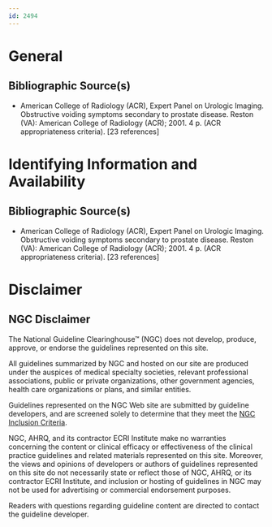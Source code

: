 ```yaml
---
id: 2494
---
```


# General

## Bibliographic Source(s)

- American College of Radiology (ACR), Expert Panel on Urologic Imaging. Obstructive voiding symptoms secondary to prostate disease. Reston (VA): American College of Radiology (ACR); 2001. 4 p. (ACR appropriateness criteria). [23 references]

# Identifying Information and Availability

## Bibliographic Source(s)

- American College of Radiology (ACR), Expert Panel on Urologic Imaging. Obstructive voiding symptoms secondary to prostate disease. Reston (VA): American College of Radiology (ACR); 2001. 4 p. (ACR appropriateness criteria). [23 references]

# Disclaimer

## NGC Disclaimer

The National Guideline Clearinghouse™ (NGC) does not develop, produce, approve, or endorse the guidelines represented on this site.

All guidelines summarized by NGC and hosted on our site are produced under the auspices of medical specialty societies, relevant professional associations, public or private organizations, other government agencies, health care organizations or plans, and similar entities.

Guidelines represented on the NGC Web site are submitted by guideline developers, and are screened solely to determine that they meet the [NGC Inclusion Criteria](/help-and-about/summaries/inclusion-criteria).

NGC, AHRQ, and its contractor ECRI Institute make no warranties concerning the content or clinical efficacy or effectiveness of the clinical practice guidelines and related materials represented on this site. Moreover, the views and opinions of developers or authors of guidelines represented on this site do not necessarily state or reflect those of NGC, AHRQ, or its contractor ECRI Institute, and inclusion or hosting of guidelines in NGC may not be used for advertising or commercial endorsement purposes.

Readers with questions regarding guideline content are directed to contact the guideline developer.

